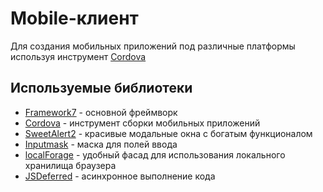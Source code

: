 # Mobile-клиент
Для создания мобильных приложений под различные платформы используя инструмент [Cordova](http://cordova.apache.org)

## Используемые библиотеки
- [Framework7](http://framework7.io) - основной фреймворк
- [Cordova](http://cordova.apache.org) - инструмент сборки мобильных приложений
- [SweetAlert2](https://sweetalert2.github.io) - красивые модальные окна с богатым функционалом
- [Inputmask](https://github.com/RobinHerbots/Inputmask) - маска для полей ввода
- [localForage](https://github.com/localForage/localForage) - удобный фасад для использования локального хранилища браузера
- [JSDeferred](https://github.com/cho45/jsdeferred) - асинхронное выполнение кода